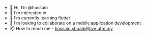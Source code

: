 - 👋 Hi, I’m @hossain
- 👀 I’m interested in 
- 🌱 I’m currently learning flutter
- 💞️ I’m looking to collaborate on a mobile application development
- 📫 How to reach me - hossain.shoaib@live.utm.my

<!---
hossain101/hossain101 is a ✨ special ✨ repository because its `README.md` (this file) appears on your GitHub profile.
You can click the Preview link to take a look at your changes.
--->
